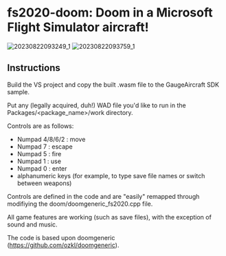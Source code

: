 # fs2020-doom: Doom in a Microsoft Flight Simulator aircraft!


![20230822093249_1](https://github.com/Stellaris-code/fs2020-doom/assets/8571612/95cd9235-b3f5-400f-8cc8-c7981609e782)
![20230822093759_1](https://github.com/Stellaris-code/fs2020-doom/assets/8571612/50b9a8ca-615c-4821-af92-e66e1c713fa3)


## Instructions

Build the VS project and copy the built .wasm file to the GaugeAircraft SDK sample.

Put any (legally acquired, duh!) WAD file you'd like to run in the Packages/<package_name>/work directory. 

Controls are as follows:

* Numpad 4/8/6/2 : move
* Numpad 7 : escape
* Numpad 5 : fire
* Numpad 1 : use
* Numpad 0 : enter
* alphanumeric keys (for example, to type save file names or switch between weapons)

Controls are defined in the code and are "easily" remapped through modifiying the doom/doomgeneric_fs2020.cpp file.

All game features are working (such as save files), with the exception of sound and music.


The code is based upon doomgeneric (https://github.com/ozkl/doomgeneric).
